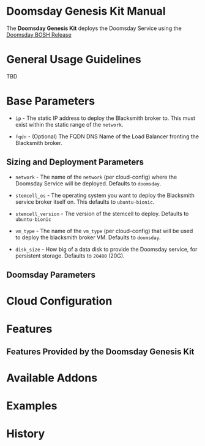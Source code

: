 
# Doomsday Genesis Kit Manual
The **Doomsday Genesis Kit** deploys the Doomsday Service
using the [Doomsday BOSH Release](https://github.com/doomsday-project/doomsday-boshrelease)

# General Usage Guidelines

TBD

# Base Parameters

- `ip` - The static IP address to deploy the Blacksmith broker
  to.  This must exist within the static range of the `network`.

- `fqdn` - (Optional) The FQDN DNS Name of the Load Balancer
  fronting the Blacksmith broker.

## Sizing and Deployment Parameters

- `network` - The name of the `network` (per cloud-config) where
  the Doomsday Service will be deployed.  Defaults to `doomsday`.

- `stemcell_os` - The operating system you want to deploy the
  Blacksmith service broker itself on.  This defaults to
  `ubuntu-bionic`.

- `stemcell_version` - The version of the stemcell to deploy.
  Defaults to `ubuntu-bionic`

- `vm_type` - The name of the `vm_type` (per cloud-config) that
  will be used to deploy the blacksmith broker VM.  Defaults to
  `doomsday`.

- `disk_size` - How big of a data disk to provide the Doomsday
  service, for persistent storage.  Defaults to `20480` (20G).

## Doomsday Parameters

# Cloud Configuration

# Features

## Features Provided by the Doomsday Genesis Kit

# Available Addons

# Examples

# History

